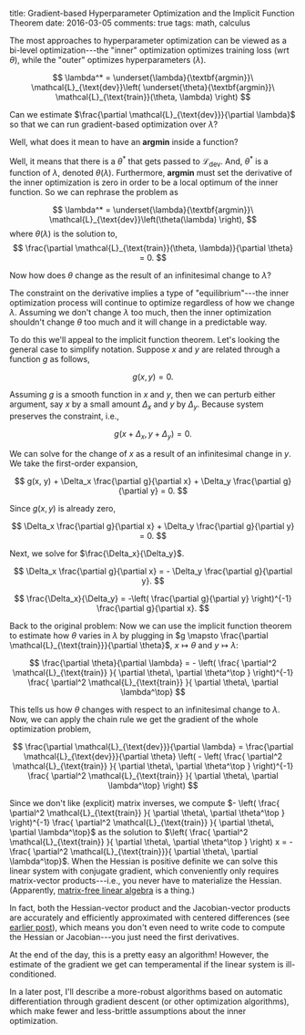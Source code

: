 title: Gradient-based Hyperparameter Optimization and the Implicit Function Theorem
date: 2016-03-05
comments: true
tags: math, calculus

The most approaches to hyperparameter optimization can be viewed as a bi-level
optimization---the "inner" optimization optimizes training loss (wrt $\theta$),
while the "outer" optimizes hyperparameters ($\lambda$).

$$
\lambda^* = \underset{\lambda}{\textbf{argmin}}\
\mathcal{L}_{\text{dev}}\left(
\underset{\theta}{\textbf{argmin}}\
\mathcal{L}_{\text{train}}(\theta, \lambda) \right)
$$

Can we estimate $\frac{\partial \mathcal{L}_{\text{dev}}}{\partial \lambda}$ so
that we can run gradient-based optimization over $\lambda$?

Well, what does it mean to have an $\textbf{argmin}$ inside a function?

Well, it means that there is a $\theta^*$ that gets passed to
$\mathcal{L}_{\text{dev}}$. And, $\theta^*$ is a function of $\lambda$, denoted
$\theta(\lambda)$. Furthermore, $\textbf{argmin}$ must set the derivative of the
inner optimization is zero in order to be a local optimum of the inner
function. So we can rephrase the problem as

$$
\lambda^* = \underset{\lambda}{\textbf{argmin}}\
\mathcal{L}_{\text{dev}}\left(\theta(\lambda) \right),
$$
where $\theta(\lambda)$ is the solution to,
$$
\frac{\partial \mathcal{L}_{\text{train}}(\theta, \lambda)}{\partial \theta} = 0.
$$

Now how does $\theta$ change as the result of an infinitesimal change to
$\lambda$?

The constraint on the derivative implies a type of "equilibrium"---the inner
optimization process will continue to optimize regardless of how we change
$\lambda$. Assuming we don't change $\lambda$ too much, then the inner
optimization shouldn't change $\theta$ too much and it will change in a
predictable way.

To do this we'll appeal to the implicit function theorem. Let's looking the
general case to simplify notation. Suppose $x$ and $y$ are related through a
function $g$ as follows,

$$g(x,y) = 0.$$

Assuming $g$ is a smooth function in $x$ and $y$, then we can perturb either
argument, say $x$ by a small amount $\Delta_x$ and $y$ by $\Delta_y$. Because
system preserves the constraint, i.e.,

$$
g(x + \Delta_x, y + \Delta_y) = 0.
$$

We can solve for the change of $x$ as a result of an infinitesimal change in
$y$. We take the first-order expansion,

$$
g(x, y) + \Delta_x \frac{\partial g}{\partial x} + \Delta_y \frac{\partial g}{\partial y} = 0.
$$

Since $g(x,y)$ is already zero,

$$
\Delta_x \frac{\partial g}{\partial x} + \Delta_y \frac{\partial g}{\partial y} = 0.
$$

Next, we solve for $\frac{\Delta_x}{\Delta_y}$.

$$
\Delta_x \frac{\partial g}{\partial x} = - \Delta_y \frac{\partial g}{\partial y}.
$$


$$
\frac{\Delta_x}{\Delta_y}  = -\left( \frac{\partial g}{\partial y} \right)^{-1} \frac{\partial g}{\partial x}.
$$

Back to the original problem: Now we can use the implicit function theorem to
estimate how $\theta$ varies in $\lambda$ by plugging in $g \mapsto
\frac{\partial \mathcal{L}_{\text{train}}}{\partial \theta}$, $x \mapsto \theta$
and $y \mapsto \lambda$:

$$
\frac{\partial \theta}{\partial \lambda} = - \left( \frac{ \partial^2 \mathcal{L}_{\text{train}} }{ \partial \theta\, \partial \theta^\top } \right)^{-1} \frac{ \partial^2 \mathcal{L}_{\text{train}} }{ \partial \theta\, \partial \lambda^\top}
$$

This tells us how $\theta$ changes with respect to an infinitesimal change to
$\lambda$. Now, we can apply the chain rule we get the gradient of the whole
optimization problem,

$$
\frac{\partial \mathcal{L}_{\text{dev}}}{\partial \lambda}
= \frac{\partial \mathcal{L}_{\text{dev}}}{\partial \theta} \left( - \left( \frac{ \partial^2 \mathcal{L}_{\text{train}} }{ \partial \theta\, \partial \theta^\top } \right)^{-1} \frac{ \partial^2 \mathcal{L}_{\text{train}} }{ \partial \theta\, \partial \lambda^\top} \right)
$$

Since we don't like (explicit) matrix inverses, we compute $- \left( \frac{
\partial^2 \mathcal{L}_{\text{train}} }{ \partial \theta\, \partial \theta^\top }
\right)^{-1} \frac{ \partial^2 \mathcal{L}_{\text{train}} }{ \partial \theta\,
\partial \lambda^\top}$ as the solution to $\left( \frac{ \partial^2
\mathcal{L}_{\text{train}} }{ \partial \theta\, \partial \theta^\top } \right) x =
-\frac{ \partial^2 \mathcal{L}_{\text{train}}}{ \partial \theta\, \partial
\lambda^\top}$. When the Hessian is positive definite we can solve this linear system
with conjugate gradient, which conveniently only requires matrix-vector
products---i.e., you never have to materialize the Hessian. (Apparently,
[matrix-free linear algebra](https://en.wikipedia.org/wiki/Matrix-free_methods) is a thing.)

In fact, both the Hessian-vector product and the Jacobian-vector products are
accurately and efficiently approximated with centered differences (see
[earlier post](/blog/post/2014/02/10/gradient-vector-product/)), which means you
don't even need to write code to compute the Hessian or Jacobian---you just need
the first derivatives.

At the end of the day, this is a pretty easy an algorithm! However, the estimate
of the gradient we get can temperamental if the linear system is
ill-conditioned.

In a later post, I'll describe a more-robust algorithms based on automatic
differentiation through gradient descent (or other optimization algorithms),
which make fewer and less-brittle assumptions about the inner optimization.
